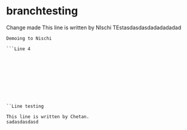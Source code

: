 # branchtesting
Change made
This line is written by NIschi
TEstasdasdasdadadadadad
```Line 3
Demoing to Nischi

```Line 4










``Line testing

This line is written by Chetan.
sadasdasdasd